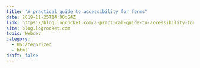 ```yaml
---
title: "A practical guide to accessibility for forms"
date: 2019-11-25T14:00:54Z
link: https://blog.logrocket.com/a-practical-guide-to-accessibility-for-forms/?utm_medium=RSS&utm_source=hune
site: blog.logrocket.com
topic: Webdev
category:
  - Uncategorized
  - html
draft: false
---
```

